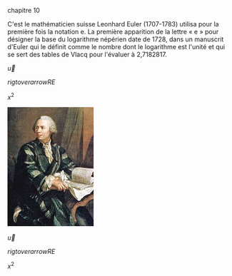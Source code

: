 chapitre 10


C'est le mathématicien suisse Leonhard Euler (1707-1783) utilisa pour la première fois la notation e.
La première apparition de la lettre « e » pour désigner la base
 du logarithme népérien date de 1728, dans un manuscrit d'Euler 
 qui le définit comme le nombre dont le logarithme est l'unité et 
 qui se sert des tables de Vlacq pour l'évaluer à 2,7182817.  
 
  $\vec{u}$
 
 $rigtoverarrow{RE}$
 
 $x^2$
 
 
 
 
 ![60% center](euler.jpg)
 
 $\vec{u}$
 
 $rigtoverarrow{RE}$
 
 $x^2$
 
